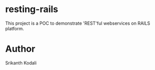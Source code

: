 resting-rails
=============

This project is a POC to demonstrate 'REST'ful webservices on RAILS platform.

Author
=====
Srikanth Kodali

